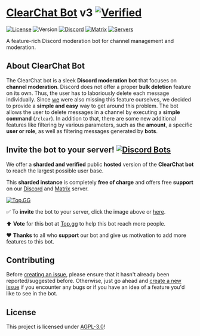 # [ClearChat Bot](https://jh220.de/cc/) v3 [![Verified](https://i.ibb.co/yW5HSRC/verified.png)](https://jh220.de/ccbot)
[![License](https://img.shields.io/badge/license-AGPL--3.0-blue)](./LICENSE) ![Version](https://img.shields.io/badge/npm-v16.14.2-blue) [![Discord](https://img.shields.io/discord/789235487676170261?label=discord)](https://discord.gg/4UPT6kCCCY) [![Matrix](https://img.shields.io/badge/matrix-join%20now-success)](https://matrix.to/#/#ccbot:jh220.de) [![Servers](https://top.gg/api/widget/servers/787789079227006976.svg)](https://top.gg/bot/787789079227006976)

A feature-rich Discord moderation bot for channel management and moderation.

## About ClearChat Bot

The ClearChat bot is a sleek **Discord moderation bot** that focuses on **channel moderation**. Discord does not offer a proper **bulk deletion** feature on its own. Thus, the user has to laboriously delete each message individually.
Since [we](https://github.com/JH220/discord-clearchatbot/graphs/contributors) were also missing this feature ourselves, we decided to provide a **simple and easy** way to get around this problem. The bot allows the user to delete messages in a channel by executing a **simple command** (`/clear`). In addition to that, there are some new additional features like filtering by various parameters, such as the **amount**, a specific **user or role**, as well as filtering messages generated by **bots**.

## Invite the bot to your server! [![Discord Bots](https://i.ibb.co/yW5HSRC/verified.png)](https://jh220.de/ccbot)

We offer a **sharded and verified** public **hosted** version of the **ClearChat bot** to reach the largest possible user base.


This **sharded instance** is completely **free of charge** and offers free **support** on our [Discord](https://jh220.de/cc/help) and [Matrix](https://matrix.to/#/#ccbot:jh220.de) server.

[![Top.GG](https://top.gg/api/widget/787789079227006976.svg)](https://jh220.de/ccbot)


:white_check_mark: To **invite** the bot to your server, click the image above or [here](https://jh220.de/ccbot).


⬆️ **Vote** for this bot at [Top.gg](https://top.gg/bot/787789079227006976) to help this bot reach more people.

:heart: **Thanks** to all who **support** our bot and give us motivation to add more features to this bot.

## Contributing

Before [creating an issue](https://github.com/JH220/discord-clearchatbot/issues), please ensure that it hasn't already been reported/suggested before. Otherwise, just go ahead and [create a new issue](https://github.com/JH220/discord-clearchatbot/issues) if you encounter any bugs or if you have an idea of a feature you'd like to see in the bot.

## License

This project is licensed under [AGPL-3.0](./LICENSE)!
